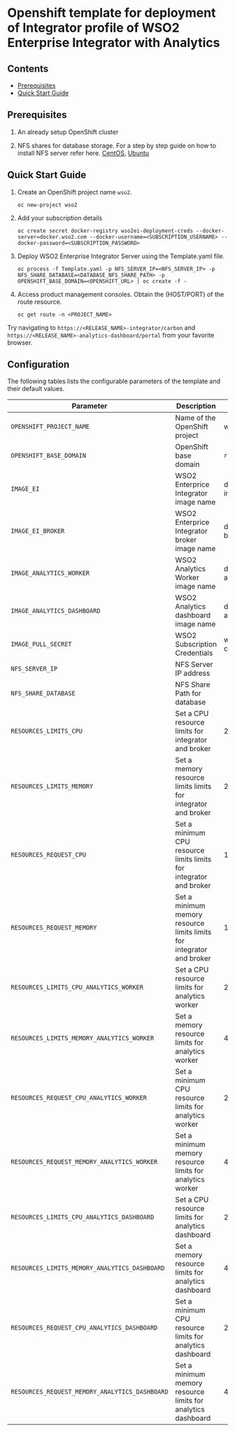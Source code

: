 
# Openshift template for deployment of Integrator profile of WSO2 Enterprise Integrator with Analytics

## Contents

* [Prerequisites](#prerequisites)
* [Quick Start Guide](#quick-start-guide)

## Prerequisites

1. An already setup OpenShift cluster

2. NFS shares for database storage. For a step by step guide on how to install NFS server refer here. [CentOS](https://www.server-world.info/en/note?os=CentOS_7&p=nfs&f=1), [Ubuntu](https://www.server-world.info/en/note?os=Ubuntu_18.04&p=nfs&f=1)

## Quick Start Guide

1. Create an OpenShift project name `wso2`.

   `oc new-project wso2`

2. Add your subscription details

   `oc create secret docker-registry wso2ei-deployment-creds --docker-server=docker.wso2.com --docker-username=<SUBSCRIPTION_USERNAME> --docker-password=<SUBSCRIPTION_PASSWORD>`

3. Deploy WSO2 Enterprise Integrator Server using the Template.yaml file.

   `oc process -f Template.yaml -p NFS_SERVER_IP=<NFS_SERVER_IP> -p NFS_SHARE_DATABASE=<DATABASE_NFS_SHARE_PATH> -p OPENSHIFT_BASE_DOMAIN=<OPENSHIFT_URL> | oc create -f -`

4. Access product management consoles. Obtain the (HOST/PORT) of the route resource.

   `oc get route -n <PROJECT_NAME>`
	
Try navigating to `https://<RELEASE_NAME>-integrator/carbon` and `https://<RELEASE_NAME>-analytics-dashboard/portal` from your favorite browser.

## Configuration

The following tables lists the configurable parameters of the template and their default values.

| Parameter                                                                   | Description                                                                               | Default Value               |
|-----------------------------------------------------------------------------|-------------------------------------------------------------------------------------------|-----------------------------|
|`OPENSHIFT_PROJECT_NAME`|Name of the OpenShift project|wso2|
|`OPENSHIFT_BASE_DOMAIN`|OpenShift base domain|`required`|
|`IMAGE_EI`|WSO2 Enterprice Integrator image name|docker.wso2.com/wso2ei-integrator:6.6.0|
|`IMAGE_EI_BROKER`|WSO2 Enterprice Integrator broker image name|docker.wso2.com/wso2ei-broker:6.6.0|
|`IMAGE_ANALYTICS_WORKER`|WSO2 Analytics Worker image name|docker.wso2.com/wso2ei-analytics-worker:6.6.0|
|`IMAGE_ANALYTICS_DASHBOARD`|WSO2 Analytics dashboard image name|docker.wso2.com/wso2ei-analytics-dashboard:6.6.0|
|`IMAGE_PULL_SECRET`|WSO2 Subscription Credentials|wso2ei-deployment-creds|
|`NFS_SERVER_IP`|NFS Server IP address||
|`NFS_SHARE_DATABASE`|NFS Share Path for database||
|`RESOURCES_LIMITS_CPU`|Set a CPU resource limits for integrator and broker|2000m|
|`RESOURCES_LIMITS_MEMORY`|Set a memory resource limits limits for integrator and broker|2Gi|
|`RESOURCES_REQUEST_CPU`|Set a minimum CPU resource limits limits for integrator and broker|1000m|
|`RESOURCES_REQUEST_MEMORY`|Set a minimum memory resource limits limits for integrator and broker|1Gi|
|`RESOURCES_LIMITS_CPU_ANALYTICS_WORKER`|Set a CPU resource limits for analytics worker|2000m|
|`RESOURCES_LIMITS_MEMORY_ANALYTICS_WORKER`|Set a memory resource limits for analytics worker|4Gi|
|`RESOURCES_REQUEST_CPU_ANALYTICS_WORKER`|Set a minimum CPU resource limits for analytics worker|2000m|
|`RESOURCES_REQUEST_MEMORY_ANALYTICS_WORKER`|Set a minimum memory resource limits for analytics worker|4Gi|
|`RESOURCES_LIMITS_CPU_ANALYTICS_DASHBOARD`|Set a CPU resource limits for analytics dashboard|2000m|
|`RESOURCES_LIMITS_MEMORY_ANALYTICS_DASHBOARD`|Set a memory resource limits for analytics dashboard|4Gi|
|`RESOURCES_REQUEST_CPU_ANALYTICS_DASHBOARD`|Set a minimum CPU resource limits for analytics dashboard|2000m|
|`RESOURCES_REQUEST_MEMORY_ANALYTICS_DASHBOARD`|Set a minimum memory resource limits for analytics dashboard|4Gi|
